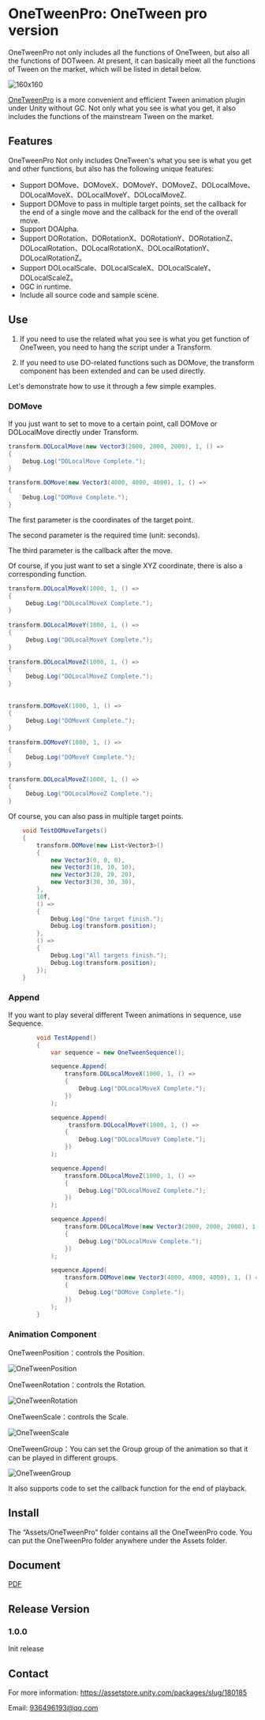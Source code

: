 # OneTweenPro: OneTween pro version

OneTweenPro not only includes all the functions of OneTween, but also all the functions of DOTween. At present, it can basically meet all the functions of Tween on the market, which will be listed in detail below.

![160x160](./Doc/160x160.png)

[OneTweenPro]( https://assetstore.unity.com/packages/slug/165223 
)  is a more convenient and efficient Tween animation plugin under Unity without GC. Not only what you see is what you get, it also includes the functions of the mainstream Tween on the market.

## Features

OneTweenPro Not only includes OneTween's what you see is what you get and other functions, but also has the following unique features: 

- Support DOMove、DOMoveX、DOMoveY、DOMoveZ、DOLocalMove、DOLocalMoveX、DOLocalMoveY、DOLocalMoveZ.
- Support DOMove to pass in multiple target points, set the callback for the end of a single move and the callback for the end of the overall move.
- Support DOAlpha.
- Support DORotation、DORotationX、DORotationY、DORotationZ、DOLocalRotation、DOLocalRotationX、DOLocalRotationY、DOLocalRotationZ。
- Support DOLocalScale、DOLocalScaleX、DOLocalScaleY、DOLocalScaleZ。
- 0GC in runtime.
- Include all source code and sample scene.

## Use

1. If you need to use the related what you see is what you get function of OneTween, you need to hang the script under a Transform.

2. If you need to use DO-related functions such as DOMove, the transform component has been extended and can be used directly.

Let's demonstrate how to use it through a few simple examples.

### DOMove

If you just want to set to move to a certain point, call DOMove or DOLocalMove directly under Transform.

```c#
transform.DOLocalMove(new Vector3(2000, 2000, 2000), 1, () =>
{
    Debug.Log("DOLocalMove Complete.");
}
```

```c#
transform.DOMove(new Vector3(4000, 4000, 4000), 1, () =>
{
    Debug.Log("DOMove Complete.");
}
```

The first parameter is the coordinates of the target point.

The second parameter is the required time (unit: seconds).

The third parameter is the callback after the move.

Of course, if you just want to set a single XYZ coordinate, there is also a corresponding function.

```c#
transform.DOLocalMoveX(1000, 1, () =>
{
     Debug.Log("DOLocalMoveX Complete.");
}
                       
transform.DOLocalMoveY(1000, 1, () =>
{
     Debug.Log("DOLocalMoveY Complete.");
}
                                              
transform.DOLocalMoveZ(1000, 1, () =>
{
     Debug.Log("DOLocalMoveZ Complete.");
}
                       
                       
transform.DOMoveX(1000, 1, () =>
{
     Debug.Log("DOMoveX Complete.");
}
                       
transform.DOMoveY(1000, 1, () =>
{
     Debug.Log("DOMoveY Complete.");
}
                                              
transform.DOLocalMoveZ(1000, 1, () =>
{
     Debug.Log("DOLocalMoveZ Complete.");
}
```

Of course, you can also pass in multiple target points.

```c#
    void TestDOMoveTargets()
    {
        transform.DOMove(new List<Vector3>()
        {
            new Vector3(0, 0, 0),
            new Vector3(10, 10, 10),
            new Vector3(20, 20, 20),
            new Vector3(30, 30, 30),
        },
        10f,
        () =>
        {
            Debug.Log("One target finish.");
            Debug.Log(transform.position);
        },
        () =>
        {
            Debug.Log("All targets finish.");
            Debug.Log(transform.position);
        });
    }
```
### Append

If you want to play several different Tween animations in sequence, use Sequence.

```c#
        void TestAppend()
        {
            var sequence = new OneTweenSequence();

            sequence.Append(
                transform.DOLocalMoveX(1000, 1, () =>
                {
                    Debug.Log("DOLocalMoveX Complete.");
                })
            );

            sequence.Append(
                 transform.DOLocalMoveY(1000, 1, () =>
                {
                    Debug.Log("DOLocalMoveY Complete.");
                })
            );

            sequence.Append(
                transform.DOLocalMoveZ(1000, 1, () =>
                {
                    Debug.Log("DOLocalMoveZ Complete.");
                })
            );

            sequence.Append(
                transform.DOLocalMove(new Vector3(2000, 2000, 2000), 1, () =>
                {
                    Debug.Log("DOLocalMove Complete.");
                })
            );

            sequence.Append(
                transform.DOMove(new Vector3(4000, 4000, 4000), 1, () =>
                {
                    Debug.Log("DOMove Complete.");
                })
            );
        }
```



### Animation Component

OneTweenPosition：controls the Position.

![OneTweenPosition](./Doc/OneTweenPosition.png)

OneTweenRotation：controls the Rotation.

![OneTweenRotation](./Doc/OneTweenRotation.png)

OneTweenScale：controls the Scale.

![OneTweenScale](./Doc/OneTweenScale.png)

OneTweenGroup：You can set the Group group of the animation so that it can be played in different groups.

![OneTweenGroup](./Doc/OneTweenGroup.png)

It also supports code to set the callback function for the end of playback. 

## Install

The “Assets/OneTweenPro” folder contains all the OneTweenPro code. You can put the OneTweenPro folder anywhere under the Assets folder.

## Document

[PDF](./Doc/README.pdf)

## Release Version

### 1.0.0

Init release 

## Contact

For more information:   https://assetstore.unity.com/packages/slug/180185

Email: 936496193@qq.com
